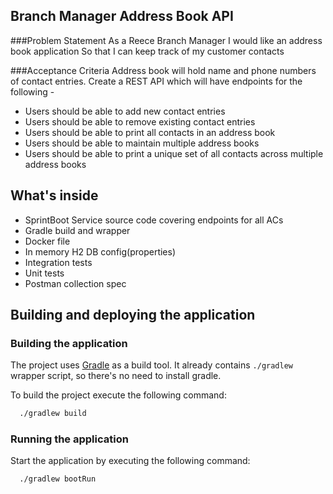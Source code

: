 
## Branch Manager Address Book API

###Problem Statement
As a Reece Branch Manager
I would like an address book application
So that I can keep track of my customer contacts

###Acceptance Criteria
Address book will hold name and phone numbers of
contact entries. Create a REST API which will have endpoints for the
following -

* Users should be able to add new contact entries
* Users should be able to remove existing contact
entries
* Users should be able to print all contacts in an
address book
* Users should be able to maintain multiple address
books
* Users should be able to print a unique set of all
contacts across multiple address books
## What's inside

 * SprintBoot Service source code covering endpoints for all ACs
 * Gradle build and wrapper
 * Docker file
 * In memory H2 DB config(properties)
 * Integration tests
 * Unit tests
 * Postman collection spec

## Building and deploying the application

### Building the application

The project uses [Gradle](https://gradle.org) as a build tool. It already contains
`./gradlew` wrapper script, so there's no need to install gradle.

To build the project execute the following command:

```bash
  ./gradlew build
```

### Running the application

Start the application by executing the following command:

```bash
  ./gradlew bootRun
```
